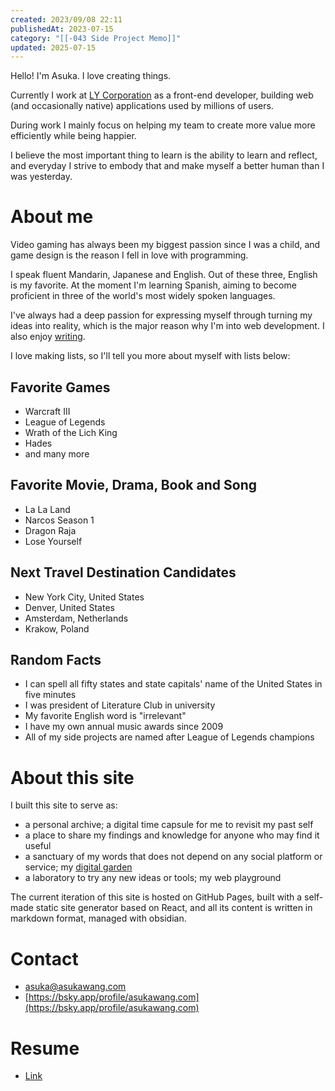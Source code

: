 ```yaml
---
created: 2023/09/08 22:11
publishedAt: 2023-07-15
category: "[[-043 Side Project Memo]]"
updated: 2025-07-15
---
```


Hello! I'm Asuka. I love creating things.

Currently I work at [LY Corporation](https://www.lycorp.co.jp/en/) as a front-end developer, building web (and occasionally native) applications used by millions of users.

During work I mainly focus on helping my team to create more value more efficiently while being happier.

I believe the most important thing to learn is the ability to learn and reflect, and everyday I strive to embody that and make myself a better human than I was yesterday.

# About me

Video gaming has always been my biggest passion since I was a child, and game design is the reason I fell in love with programming.

I speak fluent Mandarin, Japanese and English. Out of these three, English is my favorite. At the moment I'm learning Spanish, aiming to become proficient in three of the world's most widely spoken languages.

I've always had a deep passion for expressing myself through turning my ideas into reality, which is the major reason why I'm into web development. I also enjoy [writing](https://asukawang.com/blog/blogging-and-digital-gardening).

I love making lists, so I'll tell you more about myself with lists below:

## Favorite Games

- Warcraft III
- League of Legends
- Wrath of the Lich King
- Hades
- and many more

## Favorite Movie, Drama, Book and Song

- La La Land
- Narcos Season 1
- Dragon Raja
- Lose Yourself

## Next Travel Destination Candidates

- New York City, United States
- Denver, United States
- Amsterdam, Netherlands
- Krakow, Poland

## Random Facts

- I can spell all fifty states and state capitals' name of the United States in five minutes
- I was president of Literature Club in university
- My favorite English word is "irrelevant"
- I have my own annual music awards since 2009
- All of my side projects are named after League of Legends champions

# About this site

I built this site to serve as:

- a personal archive; a digital time capsule for me to revisit my past self
- a place to share my findings and knowledge for anyone who may find it useful
- a sanctuary of my words that does not depend on any social platform or service; my [digital garden](http://localhost:3000/blog/blogging-and-digital-gardening)
- a laboratory to try any new ideas or tools; my web playground

The current iteration of this site is hosted on GitHub Pages, built with a self-made static site generator based on React, and all its content is written in markdown format, managed with obsidian.

# Contact

- asuka@asukawang.com
- [https://bsky.app/profile/asukawang.com](https://bsky.app/profile/asukawang.com)

# Resume

- [Link](/resume)
